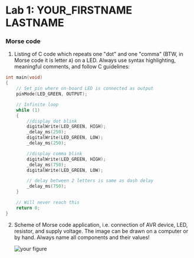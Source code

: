 # Lab 1: YOUR_FIRSTNAME LASTNAME

### Morse code

1. Listing of C code which repeats one "dot" and one "comma" (BTW, in Morse code it is letter `A`) on a LED. Always use syntax highlighting, meaningful comments, and follow C guidelines:

```c
int main(void)
{
    // Set pin where on-board LED is connected as output
    pinMode(LED_GREEN, OUTPUT);

    // Infinite loop
    while (1)
    {
        //display dot blink
        digitalWrite(LED_GREEN, HIGH);
        _delay_ms(250);
        digitalWrite(LED_GREEN, LOW);
        _delay_ms(250);

        //display comma blink
        digitalWrite(LED_GREEN, HIGH);
        _delay_ms(750);
        digitalWrite(LED_GREEN, LOW);

        // delay between 2 letters is same as dash delay
        _delay_ms(750);
    }

    // Will never reach this
    return 0;
}
```

2. Scheme of Morse code application, i.e. connection of AVR device, LED, resistor, and supply voltage. The image can be drawn on a computer or by hand. Always name all components and their values!

   ![your figure]()
